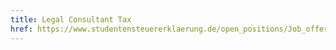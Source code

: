 ```yaml
---
title: Legal Consultant Tax
href: https://www.studentensteuererklaerung.de/open_positions/Job_offer_Legal.pdf
---
```

